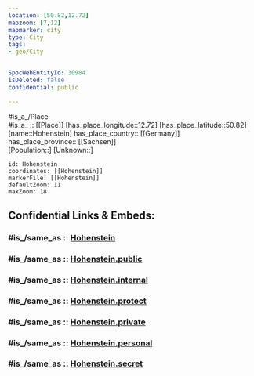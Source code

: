 ```yaml
---
location: [50.82,12.72] 
mapzoom: [7,12] 
mapmarker: city 
type: City
tags:
- geo/City


SpocWebEntityId: 30984
isDeleted: false
confidential: public

---
```

#is_a_/Place  
#is_a_ :: [[Place]] 
[has_place_longitude::12.72] 
[has_place_latitude::50.82] 
[name::Hohenstein] 
has_place_country:: [[Germany]]  
has_place_province:: [[Sachsen]]  
[Population::] 
[Unknown::] 


```leaflet
id: Hohenstein
coordinates: [[Hohenstein]] 
markerFile: [[Hohenstein]] 
defaultZoom: 11 
maxZoom: 18
```


## Confidential Links & Embeds: 

### #is_/same_as :: [Hohenstein](/_Standards/Earth/Continent/Europe/Europe~Central/Germany/Germany~East/Sachsen/counties~Sachsen/Zwickau/cities~Zwickau/Callenberg/City/Hohenstein.md) 

### #is_/same_as :: [Hohenstein.public](/_public/Earth/Continent/Europe/Europe~Central/Germany/Germany~East/Sachsen/counties~Sachsen/Zwickau/cities~Zwickau/Callenberg/City/Hohenstein.public.md) 

### #is_/same_as :: [Hohenstein.internal](/_internal/Earth/Continent/Europe/Europe~Central/Germany/Germany~East/Sachsen/counties~Sachsen/Zwickau/cities~Zwickau/Callenberg/City/Hohenstein.internal.md) 

### #is_/same_as :: [Hohenstein.protect](/_protect/Earth/Continent/Europe/Europe~Central/Germany/Germany~East/Sachsen/counties~Sachsen/Zwickau/cities~Zwickau/Callenberg/City/Hohenstein.protect.md) 

### #is_/same_as :: [Hohenstein.private](/_private/Earth/Continent/Europe/Europe~Central/Germany/Germany~East/Sachsen/counties~Sachsen/Zwickau/cities~Zwickau/Callenberg/City/Hohenstein.private.md) 

### #is_/same_as :: [Hohenstein.personal](/_personal/Earth/Continent/Europe/Europe~Central/Germany/Germany~East/Sachsen/counties~Sachsen/Zwickau/cities~Zwickau/Callenberg/City/Hohenstein.personal.md) 

### #is_/same_as :: [Hohenstein.secret](/_secret/Earth/Continent/Europe/Europe~Central/Germany/Germany~East/Sachsen/counties~Sachsen/Zwickau/cities~Zwickau/Callenberg/City/Hohenstein.secret.md)


